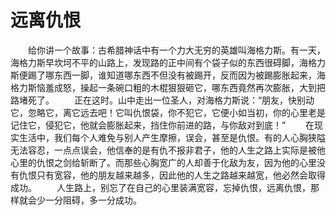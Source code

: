 # 远离仇恨
　　给你讲一个故事：古希腊神话中有一个力大无穷的英雄叫海格力斯。有一天，海格力斯早坎坷不平的山路上，发现路的正中间有个袋子似的东西很碍脚，海格力斯便踢了哪东西一脚，谁知道哪东西不但没有被踢开，反而因为被踢膨胀起来，海格力斯恼羞成怒，操起一条碗口粗的木棍狠狠砸它，哪东西竟然再次膨胀，大到把路堵死了。 
　　正在这时。山中走出一位圣人，对海格力斯说：“朋友，快别动它，忽略它，离它远去吧！它叫仇恨袋，你不犯它，它便小如当初，你的心里老是记住它，侵犯它，他就会膨胀起来，挡住你前进的路，与你敌对到底！” 
　　在现实生活中，我们每个人难免与别人产生摩擦，误会，甚至是仇恨。有的人心胸狭隘无法容忍，一点点误会，他信奉的是有仇不报非君子，他的人生之路上实际是被他心里的仇恨之剑给斩断了。而那些心胸宽广的人却善于化敌为友，因为他的心里没有仇恨只有宽容，他的朋友越来越多，因此他的人生之路越来越宽，他必然会取得成功。 
　　人生路上，别忘了在自己的心里装满宽容，忘掉仇恨，远离仇恨，那样就会少一分阻碍，多一分成功。
 
